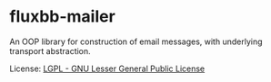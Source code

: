 # fluxbb-mailer
An OOP library for construction of email messages, with underlying transport abstraction.

License: [LGPL - GNU Lesser General Public License](http://www.gnu.org/licenses/lgpl.html)
